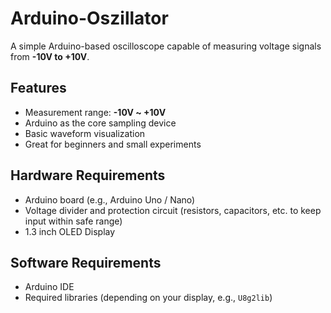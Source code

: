 # Arduino-Oszillator

A simple Arduino-based oscilloscope capable of measuring voltage signals from **-10V to +10V**.

## Features
- Measurement range: **-10V ~ +10V**
- Arduino as the core sampling device
- Basic waveform visualization
- Great for beginners and small experiments

## Hardware Requirements
- Arduino board (e.g., Arduino Uno / Nano)
- Voltage divider and protection circuit (resistors, capacitors, etc. to keep input within safe range)
- 1.3 inch OLED Display

## Software Requirements
- Arduino IDE
- Required libraries (depending on your display, e.g., `U8g2lib`)
